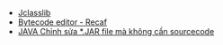 - [Jclasslib](https://dev.to/theodesp/how-to-read-java-bytecode-with-examples-4p7g)
- [Bytecode editor - Recaf](https://github.com/Col-E/Recaf)
- [JAVA Chỉnh sửa *.JAR file mà không cần sourcecode](https://viblo.asia/p/java-chinh-sua-jar-file-ma-khong-can-sourcecode-LzD5daxwKjY)